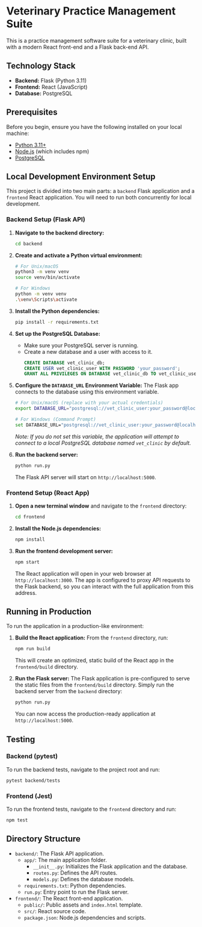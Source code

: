 # Veterinary Practice Management Suite

This is a practice management software suite for a veterinary clinic, built with a modern React front-end and a Flask back-end API.

## Technology Stack

-   **Backend:** Flask (Python 3.11)
-   **Frontend:** React (JavaScript)
-   **Database:** PostgreSQL

## Prerequisites

Before you begin, ensure you have the following installed on your local machine:

-   [Python 3.11+](https://www.python.org/downloads/)
-   [Node.js](https://nodejs.org/) (which includes npm)
-   [PostgreSQL](https://www.postgresql.org/download/)

## Local Development Environment Setup

This project is divided into two main parts: a `backend` Flask application and a `frontend` React application. You will need to run both concurrently for local development.

### Backend Setup (Flask API)

1.  **Navigate to the backend directory:**
    ```bash
    cd backend
    ```

2.  **Create and activate a Python virtual environment:**
    ```bash
    # For Unix/macOS
    python3 -m venv venv
    source venv/bin/activate

    # For Windows
    python -m venv venv
    .\venv\Scripts\activate
    ```

3.  **Install the Python dependencies:**
    ```bash
    pip install -r requirements.txt
    ```

4.  **Set up the PostgreSQL Database:**
    -   Make sure your PostgreSQL server is running.
    -   Create a new database and a user with access to it.
        ```sql
        CREATE DATABASE vet_clinic_db;
        CREATE USER vet_clinic_user WITH PASSWORD 'your_password';
        GRANT ALL PRIVILEGES ON DATABASE vet_clinic_db TO vet_clinic_user;
        ```

5.  **Configure the `DATABASE_URL` Environment Variable:**
    The Flask app connects to the database using this environment variable.
    ```bash
    # For Unix/macOS (replace with your actual credentials)
    export DATABASE_URL="postgresql://vet_clinic_user:your_password@localhost:5432/vet_clinic_db"

    # For Windows (Command Prompt)
    set DATABASE_URL="postgresql://vet_clinic_user:your_password@localhost:5432/vet_clinic_db"
    ```

    _Note: If you do not set this variable, the application will attempt to connect to a local PostgreSQL database named `vet_clinic` by default._

6.  **Run the backend server:**
    ```bash
    python run.py
    ```
    The Flask API server will start on `http://localhost:5000`.

### Frontend Setup (React App)

1.  **Open a new terminal window** and navigate to the `frontend` directory:
    ```bash
    cd frontend
    ```

2.  **Install the Node.js dependencies:**
    ```bash
    npm install
    ```

3.  **Run the frontend development server:**
    ```bash
    npm start
    ```
    The React application will open in your web browser at `http://localhost:3000`. The app is configured to proxy API requests to the Flask backend, so you can interact with the full application from this address.

## Running in Production

To run the application in a production-like environment:

1.  **Build the React application:**
    From the `frontend` directory, run:
    ```bash
    npm run build
    ```
    This will create an optimized, static build of the React app in the `frontend/build` directory.

2.  **Run the Flask server:**
    The Flask application is pre-configured to serve the static files from the `frontend/build` directory. Simply run the backend server from the `backend` directory:
    ```bash
    python run.py
    ```
    You can now access the production-ready application at `http://localhost:5000`.

## Testing

### Backend (pytest)

To run the backend tests, navigate to the project root and run:

```bash
pytest backend/tests
```

### Frontend (Jest)

To run the frontend tests, navigate to the `frontend` directory and run:

```bash
npm test
```

## Directory Structure

-   `backend/`: The Flask API application.
    -   `app/`: The main application folder.
        -   `__init__.py`: Initializes the Flask application and the database.
        -   `routes.py`: Defines the API routes.
        -   `models.py`: Defines the database models.
    -   `requirements.txt`: Python dependencies.
    -   `run.py`: Entry point to run the Flask server.
-   `frontend/`: The React front-end application.
    -   `public/`: Public assets and `index.html` template.
    -   `src/`: React source code.
    -   `package.json`: Node.js dependencies and scripts.

